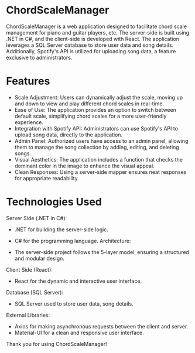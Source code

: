 # ChordScaleManager

ChordScaleManager is a web application designed to facilitate chord scale management for piano and guitar players, etc. The server-side is built using .NET in C#, and the client-side is developed with React. The application leverages a SQL Server database to store user data and song details. Additionally, Spotify's API is utilized for uploading song data, a feature exclusive to administrators.

# Features

- Scale Adjustment: Users can dynamically adjust the scale, moving up and down to view and play different chord scales in real-time.
- Ease of Use: The application provides an option to switch between default scale, simplifying chord scales for a more user-friendly experience.
- Integration with Spotify API: Administrators can use Spotify's API to upload song data, directly to the application.
- Admin Panel: Authorized users have access to an admin panel, allowing them to manage the song collection by adding, editing, and deleting songs.
- Visual Aesthetics: The application includes a function that checks the dominant color in the image to enhance the visual appeal.
- Clean Responses: Using a server-side mapper ensures neat responses for appropriate readability.

# Technologies Used

Server Side (.NET in C#):

- .NET for building the server-side logic.
- C# for the programming language.
Architecture:

- The server-side project follows the 5-layer model, ensuring a structured and modular design.

Client Side (React):

- React for the dynamic and interactive user interface.

Database (SQL Server):

- SQL Server used to store user data, song details.

External Libraries:

- Axios for making asynchronous requests between the client and server.
- Material-UI for a clean and responsive user interface.

Thank you for using ChordScaleManager!

